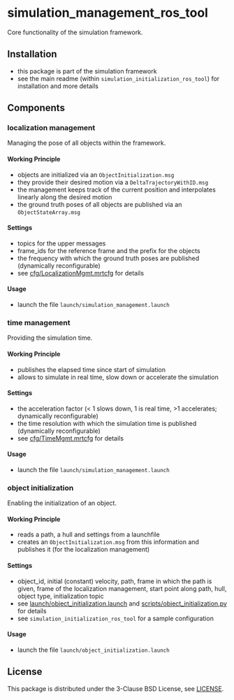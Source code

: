 # simulation_management_ros_tool
Core functionality of the simulation framework.

## Installation
* this package is part of the simulation framework
* see the main readme (within `simulation_initialization_ros_tool`) for installation and more details

## Components

### localization management
Managing the pose of all objects within the framework.

#### Working Principle
* objects are initialized via an `ObjectInitialization.msg`
* they provide their desired motion via a `DeltaTrajectoryWithID.msg`
* the management keeps track of the current position and interpolates linearly along the desired motion
* the ground truth poses of all objects are published via an `ObjectStateArray.msg`

#### Settings
* topics for the upper messages
* frame_ids for the reference frame and the prefix for the objects
* the frequency with which the ground truth poses are published (dynamically reconfigurable)
* see [cfg/LocalizationMgmt.mrtcfg](cfg/LocalizationMgmt.mrtcfg) for details

#### Usage
* launch the file `launch/simulation_management.launch`

### time management
Providing the simulation time.

#### Working Principle
* publishes the elapsed time since start of simulation
* allows to simulate in real time, slow down or accelerate the simulation

#### Settings
* the acceleration factor (< 1 slows down, 1 is real time, >1 accelerates; dynamically reconfigurable)
* the time resolution with which the simulation time is published (dynamically reconfigurable)
* see [cfg/TimeMgmt.mrtcfg](cfg/TimeMgmt.mrtcfg) for details

#### Usage
* launch the file `launch/simulation_management.launch`

### object initialization
Enabling the initialization of an object.

#### Working Principle
* reads a path, a hull and settings from a launchfile
* creates an `ObjectInitialization.msg` from this information and publishes it (for the localization management)

#### Settings
* object_id, initial (constant) velocity, path, frame in which the path is given, frame of the localization management, start point along path, hull, object type, initialization topic
* see [launch/object_initialization.launch](launch/object_initialization.launch) and [scripts/object_initialization.py](scripts/object_initialization.py) for details
* see `simulation_initialization_ros_tool` for a sample configuration

#### Usage
* launch the file `launch/object_initialization.launch`

## License
This package is distributed under the 3-Clause BSD License, see [LICENSE](LICENSE).
